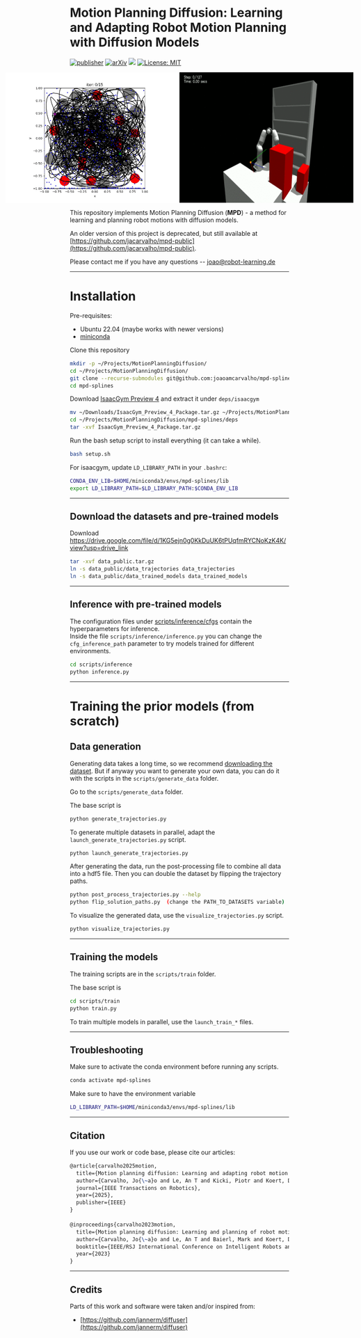# Motion Planning Diffusion: Learning and Adapting Robot Motion Planning with Diffusion Models

[![publisher](https://img.shields.io/badge/Publisher-%F0%9F%93%96-lightgray)](https://ieeexplore.ieee.org/abstract/document/11097366)
[![arXiv](https://img.shields.io/badge/arXiv-2502.08378-brown)](https://arxiv.org/abs/2412.19948)
[![](https://img.shields.io/badge/Website-%F0%9F%9A%80-yellow)](https://sites.google.com/view/motionplanningdiffusion/)
[![License: MIT](https://img.shields.io/badge/License-MIT-purple.svg)]()


<div style="display: flex; text-align:center; justify-content: center">
    <img src="figures/EnvSimple2D-RobotPointMass2D-joint_joint-one-RRTConnect.gif" alt="Image 1" width="400" style="display: inline-block;">
    <img src="figures/EnvWarehouse-RobotPanda-config_file_v01-joint_joint-one-RRTConnect.gif" alt="Image 2" width="400" style="display: inline-block;">
</div>

This repository implements Motion Planning Diffusion (**MPD**) - a method for learning and planning robot motions with diffusion models.

An older version of this project is deprecated, but still available at [https://github.com/jacarvalho/mpd-public](https://github.com/jacarvalho/mpd-public).

Please contact me if you have any questions -- [joao@robot-learning.de](mailto:joao@robot-learning.de)

---
# Installation

Pre-requisites:
- Ubuntu 22.04 (maybe works with newer versions)
- [miniconda](https://docs.conda.io/projects/miniconda/en/latest/index.html)

Clone this repository
```bash
mkdir -p ~/Projects/MotionPlanningDiffusion/
cd ~/Projects/MotionPlanningDiffusion/
git clone --recurse-submodules git@github.com:joaoamcarvalho/mpd-splines-public.git mpd-splines
cd mpd-splines
```

Download [IsaacGym Preview 4](https://developer.nvidia.com/isaac-gym) and extract it under `deps/isaacgym`
```bash
mv ~/Downloads/IsaacGym_Preview_4_Package.tar.gz ~/Projects/MotionPlanningDiffusion/mpd-splines/deps/
cd ~/Projects/MotionPlanningDiffusion/mpd-splines/deps
tar -xvf IsaacGym_Preview_4_Package.tar.gz
```

Run the bash setup script to install everything (it can take a while).
```bash
bash setup.sh
```

For isaacgym, update `LD_LIBRARY_PATH` in your `.bashrc`:
```bash
CONDA_ENV_LIB=$HOME/miniconda3/envs/mpd-splines/lib
export LD_LIBRARY_PATH=$LD_LIBRARY_PATH:$CONDA_ENV_LIB
```


---
## Download the datasets and pre-trained models

Download https://drive.google.com/file/d/1KG5ejn0g0KkDuUK6tPUqfmRYCNoKzK4K/view?usp=drive_link

```bash
tar -xvf data_public.tar.gz
ln -s data_public/data_trajectories data_trajectories
ln -s data_public/data_trained_models data_trained_models
```


---
## Inference with pre-trained models

The configuration files under [scripts/inference/cfgs](scripts/inference/cfgs) contain the hyperparameters for inference.\
Inside the file `scripts/inference/inference.py` you can change the `cfg_inference_path` parameter to try models trained for different environments.

```bash
cd scripts/inference
python inference.py
```


---
# Training the prior models (from scratch)


## Data generation

Generating data takes a long time, so we recommend [downloading the dataset](#download-the-datasets-and-pre-trained-models).
But if anyway you want to generate your own data, you can do it with the scripts in the `scripts/generate_data` folder.

Go to the `scripts/generate_data` folder.

The base script is
```bash
python generate_trajectories.py
```

To generate multiple datasets in parallel, adapt the `launch_generate_trajectories.py` script.
```bash
python launch_generate_trajectories.py
```

After generating the data, run the post-processing file to combine all data into a hdf5 file.
Then you can double the dataset by flipping the trajectory paths.
```bash
python post_process_trajectories.py --help
python flip_solution_paths.py  (change the PATH_TO_DATASETS variable)
```

To visualize the generated data, use the `visualize_trajectories.py` script.
```bash
python visualize_trajectories.py
```

---
## Training the models

The training scripts are in the `scripts/train` folder.

The base script is
```bash
cd scripts/train
python train.py
```

To train multiple models in parallel, use the `launch_train_*` files.



---
## Troubleshooting

Make sure to activate the conda environment before running any scripts.
```bash
conda activate mpd-splines
```

Make sure to have the environment variable
```bash
LD_LIBRARY_PATH=$HOME/miniconda3/envs/mpd-splines/lib
```


---
## Citation

If you use our work or code base, please cite our articles:
```latex
@article{carvalho2025motion,
  title={Motion planning diffusion: Learning and adapting robot motion planning with diffusion models},
  author={Carvalho, Jo{\~a}o and Le, An T and Kicki, Piotr and Koert, Dorothea and Peters, Jan},
  journal={IEEE Transactions on Robotics},
  year={2025},
  publisher={IEEE}
}

@inproceedings{carvalho2023motion,
  title={Motion planning diffusion: Learning and planning of robot motions with diffusion models},
  author={Carvalho, Jo{\~a}o and Le, An T and Baierl, Mark and Koert, Dorothea and Peters, Jan},
  booktitle={IEEE/RSJ International Conference on Intelligent Robots and Systems (IROS)},
  year={2023}
}
```


---
## Credits

Parts of this work and software were taken and/or inspired from:
- [https://github.com/jannerm/diffuser](https://github.com/jannerm/diffuser)
